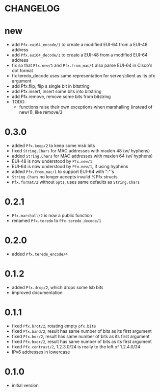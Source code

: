 # CHANGELOG

# new
- add `Pfx.eui64_encode/1` to create a modified EUI-64 from a EUI-48 address
- add `Pfx.eui64_decode/1` to create a EUI-48 from a modified EUI-64 address
- fix so that `Pfx.new/1` and `Pfx.from_mac/1` also parse EUI-64 in Cisco's dot format
- fix teredo_decode uses same representation for server/client as its pfx argument
- add Pfx.flip,    flip a single bit in bitstring
- add Pfx.insert,  insert some bits into bitstring
- add Pfx.remove,  remove some bits from bitstring
- TODO:
  - functions raise their own exceptions when marshalling (instead of new/1), like remove/3

# 0.3.0
- added `Pfx.keep/2` to keep some msb bits
- fixed `String.Chars` for MAC addresses with maxlen 48 (w/ hyphens)
- added `String.Chars` for MAC addresses with maxlen 64 (w/ hyphens)
- EUI-48 is now understood by `Pfx.new/1`
- EUI-64 is now understood by `Pfx.new/1`, if using hyphens
- added `Pfx.from_mac/1` to support EUI-64 with ":"'s
- `String.Chars` no longer accepts invalid %Pfx structs
- `Pfx.format/2` without `opts`, uses same defaults as `String.Chars`

# 0.2.1
- `Pfx.marshall/2` is now a public function
- renamed `Pfx.teredo` to `Pfx.teredo_decode/1`

# 0.2.0
- added `Pfx.teredo_encode/4`

# 0.1.2
- added `Pfx.drop/2`, which drops some lsb bits
- improved documentation

# 0.1.1
- fixed `Pfx.brot/2`, rotating empty `pfx.bits`
- fixed `Pfx.band/2`, result has same number of bits as its first argument
- fixed `Pfx.bor/2`, result has same number of bits as its first argument
- fixed `Pfx.bxor/2`, result has same number of bits as its first argument
- fixed `Pfx.contrast/2`, 1.2.3.0/24 is really to the left of 1.2.4.0/24
- IPv6 addresses in lowercase

# 0.1.0
- initial version

